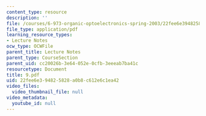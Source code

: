 ```yaml
---
content_type: resource
description: ''
file: /courses/6-973-organic-optoelectronics-spring-2003/22fee6e394825828a0b8c612e6c1ea42_9.pdf
file_type: application/pdf
learning_resource_types:
- Lecture Notes
ocw_type: OCWFile
parent_title: Lecture Notes
parent_type: CourseSection
parent_uid: cc20026b-3e64-052e-0cfb-3eeeab7ba41c
resourcetype: Document
title: 9.pdf
uid: 22fee6e3-9482-5828-a0b8-c612e6c1ea42
video_files:
  video_thumbnail_file: null
video_metadata:
  youtube_id: null
---
```

